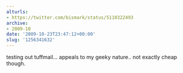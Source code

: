 ```yaml
---
alturls:
- https://twitter.com/bismark/status/5110322493
archive:
- 2009-10
date: '2009-10-23T23:47:12+00:00'
slug: '1256341632'
---
```


testing out tuffmail... appeals to my geeky nature.. not exactly cheap
though.

